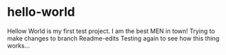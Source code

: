 # hello-world
Hellow World is my first test project.
I am the best MEN in town!
Trying to make changes to branch Readme-edits
Testing again to see how this thing works...
